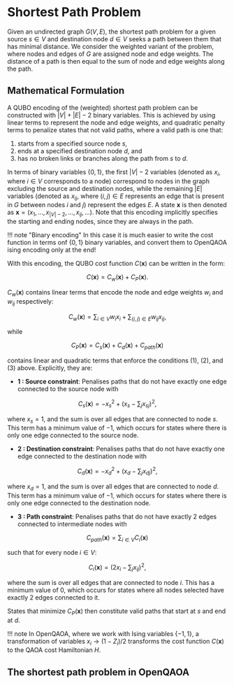 # Shortest Path Problem

Given an undirected graph $G(V,E)$, the shortest path problem for a given source $s \in V$ and destination node $d \in V$ seeks a path between them that has minimal distance. We consider the weighted variant of the problem, where nodes and edges of $G$ are assigned node and edge weights. The distance of a path is then equal to the sum of node and edge weights along the path.

## Mathematical Formulation

A QUBO encoding of the (weighted) shortest path problem can be constructed with $|V| + |E| - 2$ binary variables. This is achieved by using linear terms to represent the node and edge weights, and quadratic penalty terms to penalize states that not valid paths, where a valid path is one that:

1.  starts from a specified source node $s$,
2.  ends at a specified destination node $d$, and
3.  has no broken links or branches along the path from $s$ to $d$.

In terms of binary variables $\{0, 1\}$, the first $|V|-2$ variables (denoted as $x_i$, where $i \in V$ corresponds to a node) correspond to nodes in the graph excluding the source and destination nodes, while the remaining $|E|$ variables (denoted as $x_{ij}$, where $(i,j) \in E$ represents an edge that is present in $G$ between nodes $i$ and $j$) represent the edges $E$. A state $\textbf{x}$ is then denoted as $\textbf{x} = (x_1,..., x_{|V|-2},...,x_{ij},...)$. Note that this encoding implicitly specifies the starting and ending nodes, since they are always in the path.

!!! note "Binary encoding"
    In this case it is much easier to write the cost function in terms onf $\{0,1\}$ binary variables, and convert them to OpenQAOA ising encoding only at the end!


With this encoding, the QUBO cost function $C(\textbf{x})$ can be written in the form: 

$$
C(\textbf{x}) = C_w(\textbf{x}) + C_P(\textbf{x}). 
$$

$C_w(\textbf{x})$ contains linear terms that encode the node and edge weights $w_i$ and $w_{ij}$ respectively:

$$
C_w(\textbf{x})= \sum_{i \in V} w_i x_i+ \sum_{(i,j) \in E} w_{ij} x_{ij},
$$

while 

$$
C_P(\textbf{x}) = C_s(\textbf{x}) + C_d(\textbf{x}) + C_{path}(\textbf{x})
$$ 

contains linear and quadratic terms that enforce the conditions (1), (2), and (3) above. Explicitly, they are:

-   **1 : Source constraint**: Penalises paths that do not have exactly one edge connected to the source node with

$$
C_s(\textbf{x}) = -x^2_s + (x_s - \sum_j x_{sj})^2,
$$

where $x_s = 1$, and the sum is over all edges that are connected to node $s$. This term has a minimum value of $-1$, which occurs for states where there is only one edge connected to the source node.

-   **2 : Destination constraint**: Penalises paths that do not have exactly one edge connected to the destination node with

$$
C_d(\textbf{x}) = -x^2_d + (x_d - \sum_j x_{dj})^2,
$$

where $x_d = 1$, and the sum is over all edges that are connected to node $d$. This term has a minimum value of $-1$, which occurs for states where there is only one edge connected to the destination node.

-   **3 : Path constraint**: Penalises paths that do not have exactly 2 edges connected to intermediate nodes with

$$
C_{path}(\textbf{x}) = \sum_{i \in V} C_i(\textbf{x})
$$

such that for every node $i \in V$:

$$
C_i(\textbf{x}) = (2x_i - \sum_j x_{ij})^2,
$$

where the sum is over all edges that are connected to node $i$. This has a minimum value of 0, which occurs for states where all nodes selected have exactly 2 edges connected to it.

States that minimize $C_P(\textbf{x})$ then constitute valid paths that start at $s$ and end at $d$.

!!! note
    In OpenQAOA, where we work with Ising variables $\{-1,1\}$, a transformation of variables $x_i \rightarrow (1-Z_i)/2$ transforms the cost function $C(\textbf{x})$ to  the QAOA cost Hamiltonian $H$.


## The shortest path problem in OpenQAOA


